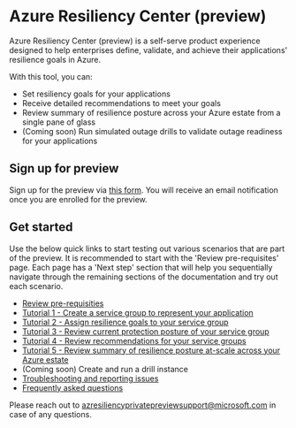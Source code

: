 # Azure Resiliency Center (preview)

Azure Resiliency Center (preview) is a self-serve product experience designed to help enterprises define, validate, and achieve their applications' resilience goals in Azure.

With this tool, you can:

- Set resiliency goals for your applications
- Receive detailed recommendations to meet your goals
- Review summary of resilience posture across your Azure estate from a single pane of glass
- (Coming soon) Run simulated outage drills to validate outage readiness for your applications

## Sign up for preview

Sign up for the preview via [this form](https://forms.office.com/r/hzN515nbM9). You will receive an email notification once you are enrolled for the preview.

## Get started

Use the below quick links to start testing out various scenarios that are part of the preview. It is recommended to start with the 'Review pre-requisites' page. Each page has a 'Next step' section that will help you sequentially navigate through the remaining sections of the documentation and try out each scenario.

- [Review pre-requisities](Prerequisites.md)
- [Tutorial 1 - Create a service group to represent your application](CreateServiceGroup.md)
- [Tutorial 2 - Assign resilience goals to your service group](./Goals%20and%20recommendations/AssignGoals.md)
- [Tutorial 3 - Review current protection posture of your service group](./Goals%20and%20recommendations/ViewResiliencePosture.md)
- [Tutorial 4 - Review recommendations for your service groups](./Goals%20and%20recommendations/Recommendations.md)
- [Tutorial 5 - Review summary of resilience posture at-scale across your Azure estate](./At%20Scale/ResiliencyOverview.md)
- (Coming soon) Create and run a drill instance
- [Troubleshooting and reporting issues](Troubleshooting.md)
- [Frequently asked questions](FAQ.md)

Please reach out to [azresiliencyprivatepreviewsupport@microsoft.com](mailto:azresiliencyprivatepreviewsupport@microsoft.com) in case of any questions.
